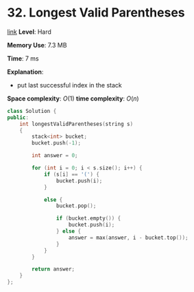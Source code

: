 # 32. Longest Valid Parentheses

[link](https://leetcode.com/problems/longest-valid-parentheses/)
**Level**: Hard

**Memory Use**: 7.3 MB

**Time**: 7 ms

**Explanation**:

- put last successful index in the stack

**Space complexity**: $O(1)$
**time complexity**: $O(n)$

```cpp
class Solution {
public:
    int longestValidParentheses(string s)
    {
        stack<int> bucket;
        bucket.push(-1);

        int answer = 0;

        for (int i = 0; i < s.size(); i++) {
            if (s[i] == '(') {
                bucket.push(i);
            }

            else {
                bucket.pop();

                if (bucket.empty()) {
                    bucket.push(i);
                } else {
                    answer = max(answer, i - bucket.top());
                }
            }
        }

        return answer;
    }
};
```
